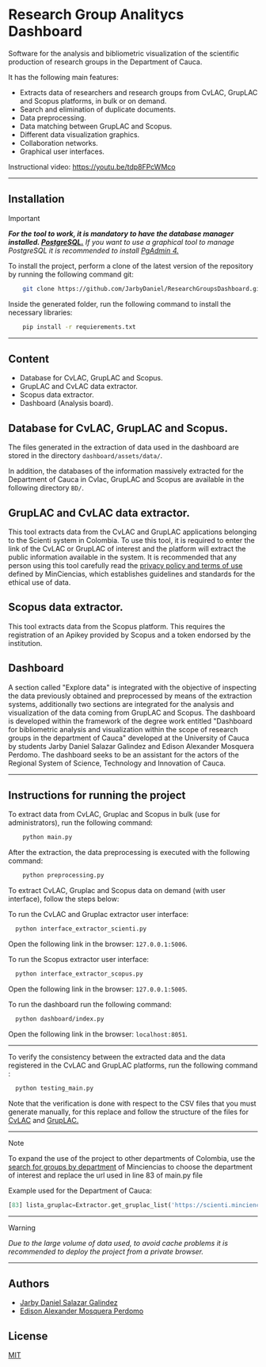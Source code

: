 
# Research Group Analitycs Dashboard

Software for the analysis and bibliometric visualization of the scientific production of research groups in the Department of Cauca.

It has the following main features:
- Extracts data of researchers and research groups from CvLAC, GrupLAC and Scopus platforms, in bulk or on demand.
- Search and elimination of duplicate documents.
- Data preprocessing.
- Data matching between GrupLAC and Scopus.
- Different data visualization graphics.
- Collaboration networks.
- Graphical user interfaces.

Instructional video: https://youtu.be/tdp8FPcWMco

---

## Installation
> [!IMPORTANT]
> ***For the tool to work, it is mandatory to have the database manager installed. [PostgreSQL.](https://www.postgresql.org/download/)*** *If you want to use a graphical tool to manage PostgreSQL it is recommended to install [PgAdmin 4.](https://www.pgadmin.org/download/)*

To install the project, perform a clone of the latest version of the repository by running the following command git:
```bash
    git clone https://github.com/JarbyDaniel/ResearchGroupsDashboard.git
```
Inside the generated folder, run the following command to install the necessary libraries:

```bash
    pip install -r requierements.txt
```

---

## Content
- Database for CvLAC, GrupLAC and Scopus.
- GrupLAC and CvLAC data extractor.
- Scopus data extractor.
- Dashboard (Analysis board).

## Database for CvLAC, GrupLAC and Scopus.

The files generated in the extraction of data used in the dashboard are stored in the directory `dashboard/assets/data/`.


In addition, the databases of the information massively extracted for the Department of Cauca in Cvlac, GrupLAC and Scopus are available in the following directory `BD/`.

## GrupLAC and CvLAC data extractor.

This tool extracts data from the CvLAC and GrupLAC applications belonging to the Scienti system in Colombia. To use this tool, it is required to enter the link of the CvLAC or GrupLAC of interest and the platform will extract the public information available in the system.
It is recommended that any person using this tool carefully read the [privacy policy and terms of use](https://minciencias.gov.co/ciudadano/terminosycondiciones-datospersonales) defined by MinCiencias, which establishes guidelines and standards for the ethical use of data.

## Scopus data extractor.

This tool extracts data from the Scopus platform. This requires the registration of an Apikey provided by Scopus and a token endorsed by the institution.

## Dashboard

A section called "Explore data" is integrated with the objective of inspecting the data previously obtained and preprocessed by means of the extraction systems, additionally two sections are integrated for the analysis and visualization of the data coming from GrupLAC and Scopus. The dashboard is developed within the framework of the degree work entitled "Dashboard for bibliometric analysis and visualization within the scope of research groups in the department of Cauca" developed at the University of Cauca by students Jarby Daniel Salazar Galindez and Edison Alexander Mosquera Perdomo. The dashboard seeks to be an assistant for the actors of the Regional System of Science, Technology and Innovation of Cauca.

---

## Instructions for running the project

To extract data from CvLAC, Gruplac and Scopus in bulk (use for administrators), run the following command:

```bash
    python main.py    
```
After the extraction, the data preprocessing is executed with the following command:

```bash
    python preprocessing.py
```
To extract CvLAC, Gruplac and Scopus data on demand (with user interface), follow the steps below:

To run the CvLAC and Gruplac extractor user interface:
```bash
  python interface_extractor_scienti.py
```
Open the following link in the browser: `127.0.0.1:5006`.

To run the Scopus extractor user interface:
```bash
  python interface_extractor_scopus.py
```
Open the following link in the browser: `127.0.0.1:5005`.

To run the dashboard run the following command:
```bash
  python dashboard/index.py
```
Open the following link in the browser: `localhost:8051`.

---

To verify the consistency between the extracted data and the data registered in the CvLAC and GrupLAC platforms, run the following command :

```bash
  python testing_main.py
```
Note that the verification is done with respect to the CSV files that you must generate manually, for this replace and follow the structure of the files for [CvLAC](cvlac/testing/testing_cvlac)  and [GrupLAC.](cvlac/testing/testing_gruplac)

---

> [!NOTE]
> To expand the use of the project to other departments of Colombia, use the [search for groups by department](https://scienti.minciencias.gov.co/ciencia-war/BusquedaGrupoXDepartamento.do) of Minciencias to choose the department of interest and replace the url used in line 83 of main.py file

Example used for the Department of Cauca:
```python
[83] lista_gruplac=Extractor.get_gruplac_list('https://scienti.minciencias.gov.co/ciencia-war/busquedaGrupoXDepartamentoGrupo.do?codInst=&sglPais=COL&sgDepartamento=CA&maxRows=15&grupos_tr_=true&grupos_p_=1&grupos_mr_=130')    
```
---

> [!WARNING]
>*Due to the large volume of data used, to avoid cache problems it is recommended to deploy the project from a private browser.*

---

## Authors

- [Jarby Daniel Salazar Galindez](https://www.github.com/jarbydaniel)
- [Edison Alexander Mosquera Perdomo](https://www.github.com/alexper11)

## License

[MIT](https://choosealicense.com/licenses/mit/)
